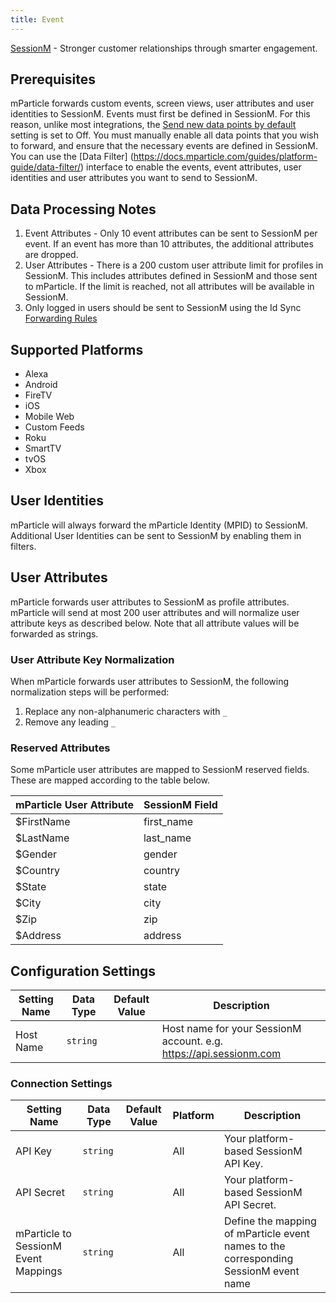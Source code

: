 ```yaml
---
title: Event
---
```


[SessionM](https://www.sessionm.com/) - Stronger customer relationships through smarter engagement.

## Prerequisites

mParticle forwards custom events, screen views, user attributes and user identities to SessionM.  Events must first be defined in SessionM.  For this reason, unlike most integrations, the [Send new data points by default](https://docs.mparticle.com/guides/platform-guide/data-filter/#new-data-points) setting is set to Off.  You must manually enable all data points that you wish to forward, and ensure that the necessary events are defined in SessionM.  You can use the [Data Filter] (https://docs.mparticle.com/guides/platform-guide/data-filter/) interface to enable the events, event attributes, user identities and user attributes you want to send to SessionM.

## Data Processing Notes

1. Event Attributes - Only 10 event attributes can be sent to SessionM per event.  If an event has more than 10 attributes, the additional attributes are dropped.
2. User Attributes - There is a 200 custom user attribute limit for profiles in SessionM.  This includes attributes defined in SessionM and those sent to mParticle.  If the limit is reached, not all attributes will be available in SessionM.
3. Only logged in users should be sent to SessionM using the Id Sync [Forwarding Rules](https://docs.mparticle.com/guides/platform-guide/connections/#forwarding-rules)

## Supported Platforms

* Alexa
* Android
* FireTV
* iOS
* Mobile Web
* Custom Feeds
* Roku
* SmartTV
* tvOS
* Xbox

## User Identities

mParticle will always forward the mParticle Identity (MPID) to SessionM.  Additional User Identities can be sent to SessionM by enabling them in filters.

## User Attributes

mParticle forwards user attributes to SessionM as profile attributes. mParticle will send at most 200 user attributes and will normalize user attribute keys as described below. Note that all attribute values will be forwarded as strings.


### User Attribute Key Normalization

When mParticle forwards user attributes to SessionM, the following normalization steps will be performed:


1. Replace any non-alphanumeric characters with `_`
2. Remove any leading `_`

### Reserved Attributes

Some mParticle user attributes are mapped to SessionM reserved fields. These are mapped according to the table below.

| mParticle User Attribute | SessionM Field |
| --- | --- |
| $FirstName | first_name |
| $LastName | last_name |
| $Gender | gender |
| $Country | country |
| $State | state |
| $City | city |
| $Zip | zip |
| $Address | address |

## Configuration Settings

Setting Name| Data Type | Default Value | Description
|---|---|---|---|
Host Name | `string` | <unset> | Host name for your SessionM account. e.g. https://api.sessionm.com

### Connection Settings

Setting Name| Data Type | Default Value | Platform | Description
|---|---|---|---|---|
API Key	| `string` | <unset> | All | Your platform-based SessionM API Key.
API Secret	| `string` | <unset> |  All | Your platform-based SessionM API Secret.
mParticle to SessionM Event Mappings	| `string` | <unset> |  All | Define the mapping of mParticle event names to the corresponding SessionM event name
